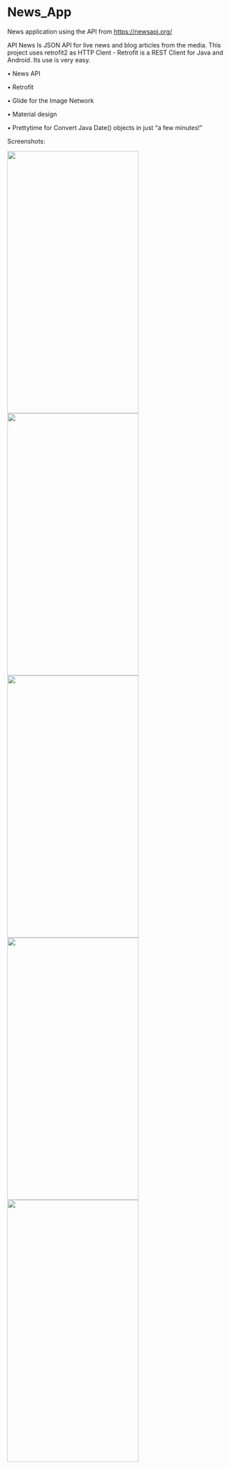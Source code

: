 # News_App

News application using the API from https://newsapi.org/

API News Is JSON API for live news and blog articles from the media. This project uses retrofit2 as HTTP Clent - Retrofit is a REST Client for Java and Android. Its use is very easy.

• News API

• Retrofit

• Glide for the Image Network

• Material design

• Prettytime for Convert Java Date() objects in just “a few minutes!”

Screenshots:

<image src= "https://github.com/dimple2429/News_App/blob/master/Screenshots/main.jpeg" width = "300" height= "600"/>  <image src= "https://github.com/dimple2429/News_App/blob/master/Screenshots/details.jpeg" width = "300" height= "600"/>   <image src= "https://github.com/dimple2429/News_App/blob/master/Screenshots/share.jpeg" width = "300" height= "600"/>  <image src= "https://github.com/dimple2429/News_App/blob/master/Screenshots/search.jpeg" width = "300" height= "600"/>  <image src= "https://github.com/dimple2429/News_App/blob/master/Screenshots/error.jpeg" width = "300" height= "600"/>

